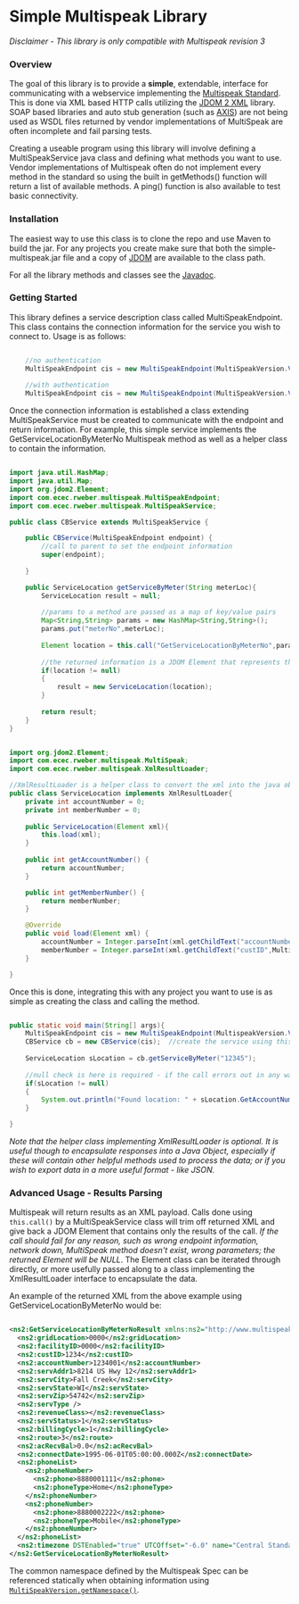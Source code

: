 # Simple Multispeak Library

_Disclaimer - This library is only compatible with Multispeak revision 3_

### Overview
The goal of this library is to provide a __simple__, extendable, interface for communicating with a webservice implementing the [Multispeak Standard](https://www.multispeak.org/). This is done via XML based HTTP calls utilizing the [JDOM 2 XML](http://www.jdom.org/) library. SOAP based libraries and auto stub generation (such as [AXIS](http://axis.apache.org/axis2/java/core/)) are not being used as WSDL files returned by vendor implementations of MultiSpeak are often incomplete and fail parsing tests. 

Creating a useable program using this library will involve defining a MultiSpeakService java class and defining what methods you want to use. Vendor implementations of Multispeak often do not implement every method in the standard so using the built in getMethods() function will return a list of available methods. A ping() function is also available to test basic connectivity. 

### Installation

The easiest way to use this class is to clone the repo and use Maven to build the jar. For any projects you create make sure that both the simple-multispeak.jar file and a copy of [JDOM](http://www.jdom.org/) are available to the class path.

For all the library methods and classes see the [Javadoc](https://eau-claire-energy-cooperative.github.io/simple-multispeak/).  

### Getting Started

This library defines a service description class called MultiSpeakEndpoint. This class contains the connection information for the service you wish to connect to. Usage is as follows: 

```java

	//no authentication
	MultiSpeakEndpoint cis = new MultiSpeakEndpoint(MultiSpeakVersion.Version3, "http://127.0.0.1/CB_Server");
	
	//with authentication
	MultiSpeakEndpoint cis = new MultiSpeakEndpoint(MultiSpeakVersion.Version3"http://127.0.0.1/CB_Server","user","pass","appname");

````

Once the connection information is established a class extending MultiSpeakService must be created to communicate with the endpoint and return information. For example, this simple service implements the GetServiceLocationByMeterNo Multispeak method as well as a helper class to contain the information. 

```java

import java.util.HashMap;
import java.util.Map;
import org.jdom2.Element;
import com.ecec.rweber.multispeak.MultiSpeakEndpoint;
import com.ecec.rweber.multispeak.MultiSpeakService;

public class CBService extends MultiSpeakService {

	public CBService(MultiSpeakEndpoint endpoint) {
		//call to parent to set the endpoint information
		super(endpoint);
		
	}

	public ServiceLocation getServiceByMeter(String meterLoc){
		ServiceLocation result = null;
		
		//params to a method are passed as a map of key/value pairs
		Map<String,String> params = new HashMap<String,String>();
		params.put("meterNo",meterLoc);
		
		Element location = this.call("GetServiceLocationByMeterNo",params);
		
		//the returned information is a JDOM Element that represents the XML returned in the payload. 
		if(location != null)
		{
			result = new ServiceLocation(location);
		}
		
		return result;
	}
}

```

```java

import org.jdom2.Element;
import com.ecec.rweber.multispeak.MultiSpeak;
import com.ecec.rweber.multispeak.XmlResultLoader;

//XmlResultLoader is a helper class to convert the xml into the java object structure
public class ServiceLocation implements XmlResultLoader{
	private int accountNumber = 0;
	private int memberNumber = 0;
	
	public ServiceLocation(Element xml){
		this.load(xml);
	}
	
	public int getAccountNumber() {
		return accountNumber;
	}

	public int getMemberNumber() {
		return memberNumber;
	}

	@Override
	public void load(Element xml) {
		accountNumber = Integer.parseInt(xml.getChildText("accountNumber",MultiSpeak.MULTISPEAK_RESULT_NAMESPACE));
		memberNumber = Integer.parseInt(xml.getChildText("custID",MultiSpeak.MULTISPEAK_RESULT_NAMESPACE));
	}

}

````

Once this is done, integrating this with any project you want to use is as simple as creating the class and calling the method. 

```java

public static void main(String[] args){
	MultiSpeakEndpoint cis = new MultiSpeakEndpoint(MultispeakVersion.Version3, "http://127.0.0.1/CB_Server"); //create the endpoint
	CBService cb = new CBService(cis); 	//create the service using this endpoing
	
	ServiceLocation sLocation = cb.getServiceByMeter("12345");
	
	//null check is here is required - if the call errors out in any way the response may be NULL
	if(sLocation != null)
	{
		System.out.println("Found location: " + sLocation.GetAccountNumber();
	}

}

````
_Note that the helper class implementing XmlResultLoader is optional. It is useful though to encapsulate responses into a Java Object, especially if these will contain other helpful methods used to process the data; or if you wish to export data in a more useful format - like JSON._

### Advanced Usage - Results Parsing

Multispeak will return results as an XML payload. Calls done using ```this.call()``` by a MultiSpeakService class will trim off returned XML and give back a JDOM Element that contains only the results of the call. *If the call should fail for any reason, such as wrong endpoint information, network down, MultiSpeak method doesn't exist, wrong parameters; the returned Element will be NULL*. The Element class can be iterated through directly, or more usefully passed along to a class implementing the XmlResultLoader interface to encapsulate the data. 

An example of the returned XML from the above example using GetServiceLocationByMeterNo would be: 

```xml

<ns2:GetServiceLocationByMeterNoResult xmlns:ns2="http://www.multispeak.org/Version_3.0" objectID="8808">
  <ns2:gridLocation>0000</ns2:gridLocation>
  <ns2:facilityID>0000</ns2:facilityID>
  <ns2:custID>1234</ns2:custID>
  <ns2:accountNumber>1234001</ns2:accountNumber>
  <ns2:servAddr1>8214 US Hwy 12</ns2:servAddr1>
  <ns2:servCity>Fall Creek</ns2:servCity>
  <ns2:servState>WI</ns2:servState>
  <ns2:servZip>54742</ns2:servZip>
  <ns2:servType />
  <ns2:revenueClass></ns2:revenueClass>
  <ns2:servStatus>1</ns2:servStatus>
  <ns2:billingCycle>1</ns2:billingCycle>
  <ns2:route>3</ns2:route>
  <ns2:acRecvBal>0.0</ns2:acRecvBal>
  <ns2:connectDate>1995-06-01T05:00:00.000Z</ns2:connectDate>
  <ns2:phoneList>
    <ns2:phoneNumber>
      <ns2:phone>8880001111</ns2:phone>
      <ns2:phoneType>Home</ns2:phoneType>
    </ns2:phoneNumber>
    <ns2:phoneNumber>
      <ns2:phone>8880002222</ns2:phone>
      <ns2:phoneType>Mobile</ns2:phoneType>
    </ns2:phoneNumber>
  </ns2:phoneList>
  <ns2:timezone DSTEnabled="true" UTCOffset="-6.0" name="Central Standard Time" />
</ns2:GetServiceLocationByMeterNoResult>

```
The common namespace defined by the Multispeak Spec can be referenced statically when obtaining information using [```MultiSpeakVersion.getNamespace()```](https://eau-claire-energy-cooperative.github.io/simple-multispeak/com/ecec/rweber/multispeak/MultiSpeakVersion.html). 
